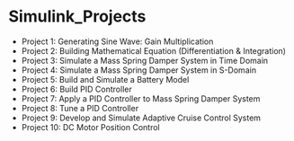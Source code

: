 # Simulink_Projects

* Project 1: Generating Sine Wave: Gain Multiplication
* Project 2: Building Mathematical Equation (Differentiation & Integration)
* Project 3: Simulate a Mass Spring Damper System in Time Domain
* Project 4: Simulate a Mass Spring Damper System in S-Domain
* Project 5: Build and Simulate a Battery Model
* Project 6: Build PID Controller
* Project 7: Apply a PID Controller to Mass Spring Damper System
* Project 8: Tune a PID Controller
* Project 9: Develop and Simulate Adaptive Cruise Control System
* Project 10: DC Motor Position Control

